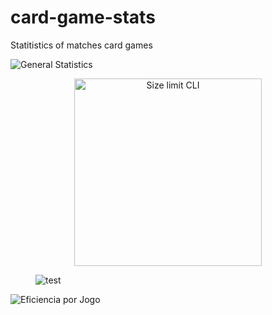 # card-game-stats
Statitistics of matches card games

![General Statistics](./tree/main/fig/general_statistics.png?raw=true)

<p align="center">
  <img src="https://github.com/mhacarthur/card-game-stats/tree/main/fig/general_statistics.png" alt="Size limit CLI" width="300">
</p>

<figure class="image">
<img src="./tree/main/fig/general_statistics.png" alt="test">
</figure>

![Eficiencia por Jogo](https://github.com/mhacarthur/card-game-stats/tree/main/fig/eficiencia_por_jogo.png?raw=true)

